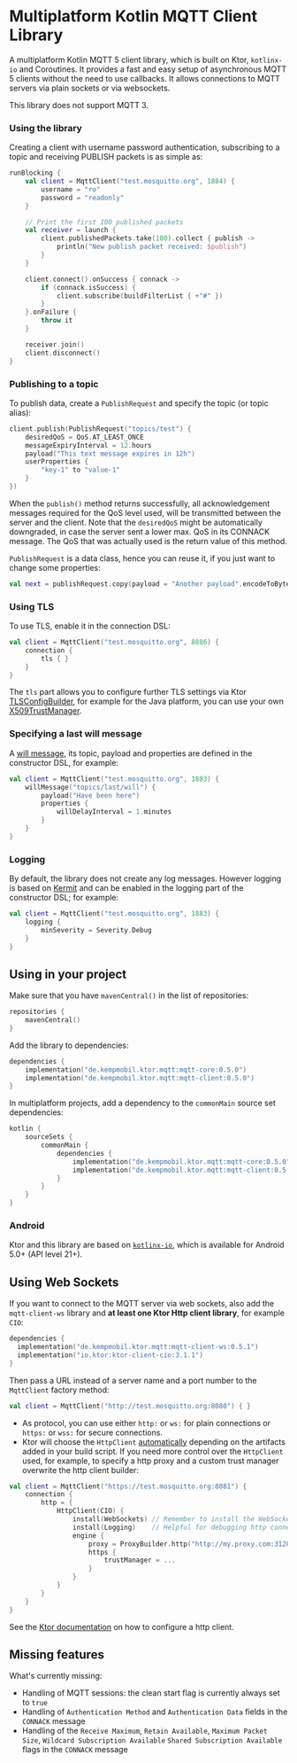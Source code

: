 # Multiplatform Kotlin MQTT Client Library

A multiplatform Kotlin MQTT 5 client library, which is built on Ktor, `kotlinx-io` and Coroutines. It
provides a fast and easy setup of asynchronous MQTT 5 clients without the need to use callbacks. It
allows connections to MQTT servers via plain sockets or via websockets.

This library does not support MQTT 3.

### Using the library

Creating a client with username password authentication, subscribing to a topic and receiving
PUBLISH packets is as simple as:

```kotlin
runBlocking {
    val client = MqttClient("test.mosquitto.org", 1884) {
        username = "ro"
        password = "readonly"
    }

    // Print the first 100 published packets
    val receiver = launch {
        client.publishedPackets.take(100).collect { publish ->
            println("New publish packet received: $publish")
        }
    }

    client.connect().onSuccess { connack ->
        if (connack.isSuccess) {
            client.subscribe(buildFilterList { +"#" })
        }
    }.onFailure {
        throw it
    }

    receiver.join()
    client.disconnect()
}
```

### Publishing to a topic

To publish data, create a `PublishRequest` and specify the topic (or topic alias):

```kotlin
client.publish(PublishRequest("topics/test") {
    desiredQoS = QoS.AT_LEAST_ONCE
    messageExpiryInterval = 12.hours
    payload("This text message expires in 12h")
    userProperties {
        "key-1" to "value-1"
    }
})
```

When the `publish()` method returns successfully, all acknowledgement messages required for the QoS level
used, will be transmitted between the server and the client. Note that the `desiredQoS` might be
automatically downgraded, in case the server sent a lower max. QoS in its CONNACK message. The QoS that
was actually used is the return value of this method.

`PublishRequest` is a data class, hence you can reuse it, if you just want to change some properties:

```kotlin
val next = publishRequest.copy(payload = "Another payload".encodeToByteString())
```

### Using TLS

To use TLS, enable it in the connection DSL:

```kotlin
val client = MqttClient("test.mosquitto.org", 8886) {
    connection {
        tls { }
    }
}
```

The `tls` part allows you to configure further TLS settings via Ktor
[TLSConfigBuilder](https://api.ktor.io/ktor-network/ktor-network-tls/io.ktor.network.tls/-t-l-s-config-builder/index.html),
for example for the Java platform, you can use your
own [X509TrustManager](https://docs.oracle.com/javase/8/docs/api/javax/net/ssl/X509TrustManager.html).

### Specifying a last will message

A [will message](https://docs.oasis-open.org/mqtt/mqtt/v5.0/os/mqtt-v5.0-os.html#_Toc479576982), its topic, payload and
properties are defined in the constructor DSL, for example:

```kotlin
val client = MqttClient("test.mosquitto.org", 1883) {
    willMessage("topics/last/will") {
        payload("Have been here")
        properties {
            willDelayInterval = 1.minutes
        }
    }
}
```

### Logging

By default, the library does not create any log messages. However logging is based on
[Kermit](https://kermit.touchlab.co/) and can be enabled in the logging part of the constructor
DSL; for example:

```kotlin
val client = MqttClient("test.mosquitto.org", 1883) {
    logging {
        minSeverity = Severity.Debug
    }
}
```

## Using in your project

Make sure that you have `mavenCentral()` in the list of repositories:

```kotlin
repositories {
    mavenCentral()
}
```

Add the library to dependencies:

```kotlin
dependencies {
    implementation("de.kempmobil.ktor.mqtt:mqtt-core:0.5.0")
    implementation("de.kempmobil.ktor.mqtt:mqtt-client:0.5.0")
}
```

In multiplatform projects, add a dependency to the `commonMain` source set dependencies:

```kotlin
kotlin {
    sourceSets {
        commonMain {
            dependencies {
                implementation("de.kempmobil.ktor.mqtt:mqtt-core:0.5.0")
                implementation("de.kempmobil.ktor.mqtt:mqtt-client:0.5.0")
            }
        }
    }
}
```

### Android

Ktor and this library are based on [`kotlinx-io`](https://github.com/Kotlin/kotlinx-io/), which is
available for Android 5.0+ (API level 21+).

## Using Web Sockets

If you want to connect to the MQTT server via web sockets, also add the `mqtt-client-ws` library
and **at least one Ktor Http client library**, for example `CIO`:

```kotlin
dependencies {
  implementation("de.kempmobil.ktor.mqtt:mqtt-client-ws:0.5.1")
  implementation("io.ktor:ktor-client-cio:3.1.1")
}
```

Then pass a URL instead of a server name and a port number to the `MqttClient` factory method:

```kotlin
val client = MqttClient("http://test.mosquitto.org:8080") { }
```

- As protocol, you can use either `http:` or `ws:` for plain connections or `https:` or `wss:`  for
  secure connections.
- Ktor will choose the `HttpClient` [automatically](https://ktor.io/docs/client-engines.html#default)
  depending on the artifacts added in your build script. If you need more control over the `HttpClient`
  used, for example, to specify a http proxy and a custom trust manager overwrite the http client
  builder:

```kotlin
val client = MqttClient("https://test.mosquitto.org:8081") {
    connection {
        http = {
            HttpClient(CIO) {
                install(WebSockets) // Remember to install the WebSockets plugin!
                install(Logging)    // Helpful for debugging http connection problems
                engine {
                    proxy = ProxyBuilder.http("http://my.proxy.com:3128")
                    https {
                        trustManager = ...
                    }
                }
            }
        }
    }
}
```

See the [Ktor documentation](https://ktor.io/docs/client-create-and-configure.html) on how to configure a http client.

## Missing features

What's currently missing:

- Handling of MQTT sessions: the clean start flag is currently always set to `true`
- Handling of `Authentication Method` and `Authentication Data` fields in the `CONNACK` message
- Handling of the `Receive Maximum`, `Retain Available`, `Maximum Packet Size`, `Wildcard Subscription Available`
  `Shared Subscription Available` flags in the `CONNACK` message